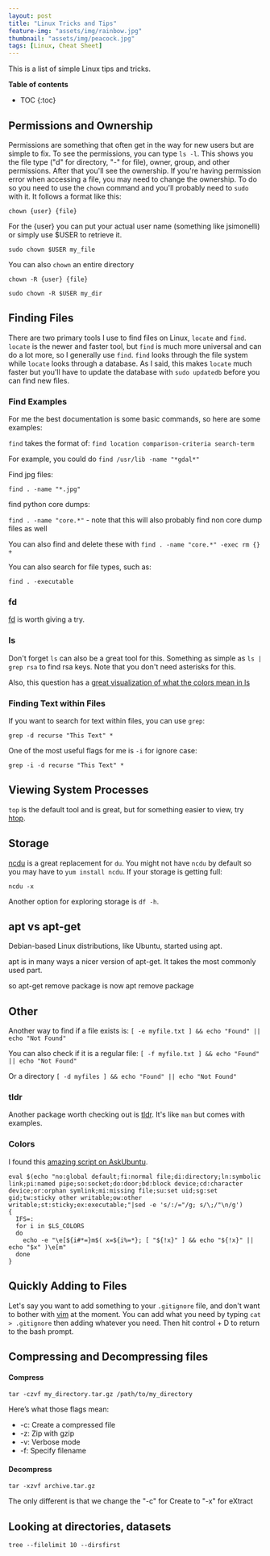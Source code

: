 ```yaml
---
layout: post
title: "Linux Tricks and Tips"
feature-img: "assets/img/rainbow.jpg"
thumbnail: "assets/img/peacock.jpg"
tags: [Linux, Cheat Sheet]
---
```


This is a list of simple Linux tips and tricks.

<b>Table of contents</b>
* TOC
{:toc}

## Permissions and Ownership

Permissions are something that often get in the way for new users but are simple to fix. To see the permissions, you can type `ls -l`. This shows you the file type ("d" for directory, "-" for file), owner, group, and other permissions. After that you'll see the ownership. If you're having permission error when accessing a file, you may need to change the ownership. To do so you need to use the `chown` command and you'll probably need to `sudo` with it. It follows a format like this:

```
chown {user} {file}
```

For the {user} you can put your actual user name (something like jsimonelli) or simply use $USER to retrieve it.

```
sudo chown $USER my_file
```

You can also `chown` an entire directory

```
chown -R {user} {file}
```

```
sudo chown -R $USER my_dir
```

## Finding Files

There are two primary tools I use to find files on Linux, `locate` and `find`. `locate` is the newer and faster tool, but `find` is much more universal and can do a lot more, so I generally use `find`. `find` looks through the file system while `locate` looks through a database. As I said, this makes `locate` much faster but you'll have to update the database with `sudo updatedb` before you can find new files.


### Find Examples ###

For me the best documentation is some basic commands, so here are some examples:

`find` takes the format of:
`find location comparison-criteria search-term`

For example, you could do `find /usr/lib -name "*gdal*"`

Find jpg files:

`find . -name "*.jpg"`

find python core dumps:

`find . -name "core.*"` - note that this will also probably find non core dump files as well

You can also find and delete these with `find . -name "core.*" -exec rm {} +`

You can also search for file types, such as:

`find . -executable`

### fd ###

[fd](https://github.com/sharkdp/fd) is worth giving a try.

### ls ###

Don't forget `ls` can also be a great tool for this. Something as simple as `ls | grep rsa` to find rsa keys. Note that you don't need asterisks for this.

Also, this question has a [great visualization of what the colors mean in ls](https://askubuntu.com/questions/17299/what-do-the-different-colors-mean-in-ls)

### Finding Text within Files ###

If you want to search for text within files, you can use `grep`:

`grep -d recurse "This Text" *`

One of the most useful flags for me is `-i` for ignore case:

`grep -i -d recurse "This Text" *`

## Viewing System Processes

`top` is the default tool and is great, but for something easier to view, try [htop](https://hisham.hm/htop/).


## Storage

[ncdu](https://dev.yorhel.nl/ncdu) is a great replacement for `du`. You might not have `ncdu` by default so you may have to `yum install ncdu`. If your storage is getting full:

`ncdu -x`

Another option for exploring storage is `df -h`.

## apt vs apt-get ##

Debian-based Linux distributions, like Ubuntu, started using apt. 

apt is in many ways a nicer version of apt-get. It takes the most commonly used part. 

so apt-get remove package is now apt remove package

## Other

Another way to find if a file exists is:
`[ -e myfile.txt ] && echo "Found" || echo "Not Found"`

You can also check if it is a regular file:
`[ -f myfile.txt ] && echo "Found" || echo "Not Found"`

Or a directory
`[ -d myfiles ] && echo "Found" || echo "Not Found"`

### tldr

Another package worth checking out is [tldr](https://tldr.sh/). It's like `man` but comes with examples.

### Colors

I found this [amazing script on AskUbuntu](https://askubuntu.com/questions/17299/what-do-the-different-colors-mean-in-ls).

```
eval $(echo "no:global default;fi:normal file;di:directory;ln:symbolic link;pi:named pipe;so:socket;do:door;bd:block device;cd:character device;or:orphan symlink;mi:missing file;su:set uid;sg:set gid;tw:sticky other writable;ow:other writable;st:sticky;ex:executable;"|sed -e 's/:/="/g; s/\;/"\n/g')           
{      
  IFS=:     
  for i in $LS_COLORS     
  do        
    echo -e "\e[${i#*=}m$( x=${i%=*}; [ "${!x}" ] && echo "${!x}" || echo "$x" )\e[m" 
  done       
}
```

## Quickly Adding to Files

Let's say you want to add something to your `.gitignore` file, and don't want to bother with [vim](https://www.vim.org/) at the moment. You can add what you need by typing `cat > .gitignore` then adding whatever you need. Then hit control + D to return to the bash prompt.

## Compressing and Decompressing files

#### Compress

`tar -czvf my_directory.tar.gz /path/to/my_directory`

Here’s what those flags mean:

* -c: Create a compressed file
* -z: Zip with gzip
* -v: Verbose mode
* -f: Specify filename

#### Decompress

`tar -xzvf archive.tar.gz`

The only different is that we change the "-c" for Create to "-x" for eXtract

## Looking at directories, datasets

`tree --filelimit 10 --dirsfirst`
